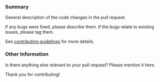 ### Summary

General description of the code changes in the pull request.

If any bugs were fixed, please describe them. If the bugs relate to existing issues, 
please tag them.

See [contributing guidelines](https://github.com/alexkreidler/terraform-provisioner-ansible/blob/master/CONTRIBUTING.md) for more details.

### Other Information

Is there anything else relevant to your pull request? Please mention it here.

Thank you for contributing!
